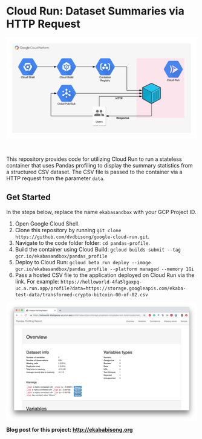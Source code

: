 # Cloud Run: Dataset Summaries via HTTP Request

<p align="left">
    <img src="img/cloud-run.png" align="middle" alt="Cloud Run."/>
</p>

<br>

This repository provides code for utilizing Cloud Run to run a stateless container that uses Pandas profiling to display the summary statistics from a structured CSV dataset. The CSV file is passed to the container via a HTTP request from the parameter `data`.

## Get Started
In the steps below, replace the name `ekabasandbox` with your GCP Project ID.

1. Open Google Cloud Shell.
2. Clone this repository by running `git clone https://github.com/dvdbisong/google-cloud-run.git`.
3. Navigate to the code folder folder: `cd pandas-profile`.
4. Build the container using Cloud Build: `gcloud builds submit --tag gcr.io/ekabasandbox/pandas_profile`
5. Deploy to Cloud Run: `gcloud beta run deploy --image gcr.io/ekabasandbox/pandas_profile --platform managed --memory 1Gi`
6. Pass a hosted CSV file to the application deployed on Cloud Run via the link. For example: `https://helloworld-4fa5lgaxpq-uc.a.run.app/profile?data=https://storage.googleapis.com/ekaba-test-data/transformed-crypto-bitcoin-00-of-02.csv`

<p align="left">
    <img src="img/app-cloud-run.png" align="middle" alt="App running on Cloud Run."/>
</p>

**Blog post for this project: <a href="http://ekababisong.org">http://ekababisong.org</a>**